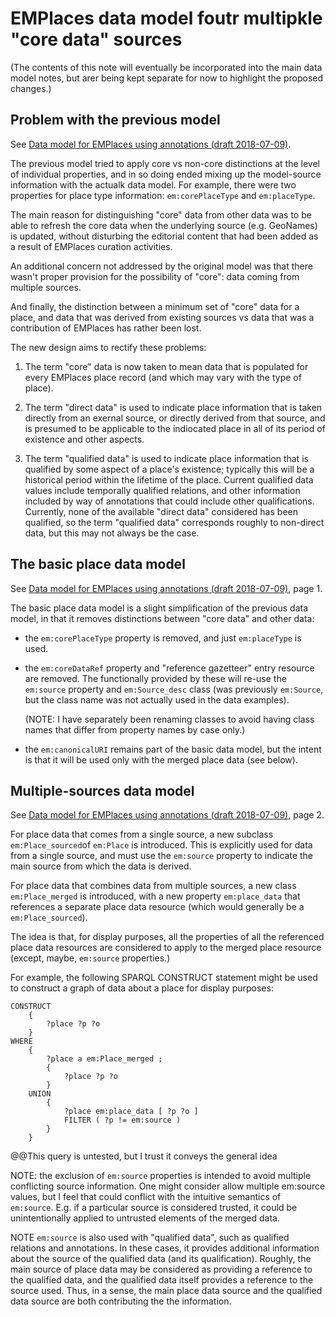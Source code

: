 # EMPlaces data model foutr multipkle "core data" sources

(The contents of this note will eventually be incorporated into the main data model notes, but arer being kept separate for now to highlight the proposed changes.)

## Problem with the previous model

See [Data model for EMPlaces using annotations (draft 2018-07-09)](PDFs/20180305-EMPlaces-data-model-using-annotations.pdf).

The previous model tried to apply core vs non-core distinctions at the level of individual properties, and in so doing ended mixing up the model-source information with the actualk data model.  For example, there were two properties for place type information: `em:corePlaceType` and `em:placeType`.

The main reason for distinguishing "core" data from other data was to be able to refresh the core data when the underlying source (e.g. GeoNames) is updated, without disturbing the editorial content that had been added as a result of EMPlaces curation activities.

An additional concern not addressed by the original model was that there wasn't proper provision for the possibility of "core": data coming from multiple sources.

And finally, the distinction between a minimum set of "core" data for a place, and data that was derived from existing sources vs data that was a contribution of EMPlaces has rather been lost.

The new design aims to rectify these problems:

1. The term "core" data is now taken to mean data that is populated for every EMPlaces place record (and which may vary with the type of place).

2. The term "direct data" is used to indicate place information that is taken directly from an exernal source, or directly derived from that source, and is presumed to be applicable to the indiocated place in all of its period of existence and other aspects.

3. The term "qualified data" is used to indicate place information that is qualified by some aspect of a place's existence; typically this will be a historical period within the lifetime of the place.  Current qualified data values include temporally qualified relations, and other information included by way of annotations that could include other qualifications.  Currently, none of the available "direct data" considered has been qualified, so the term "qualified data" corresponds roughly to non-direct data, but this may not always be the case.


## The basic place data model

See [Data model for EMPlaces using annotations (draft 2018-07-09)](PDFs/20180802-EMPlaces-data-model-multisource.pdf), page 1.

The basic place data model is a slight simplification of the previous data model, in that it removes distinctions between "core data" and other data:

- the `em:corePlaceType` property is removed, and just `em:placeType` is used.

- the `em:coreDataRef` property and "reference gazetteer" entry resource are removed.  The functionally provided by these will re-use the `em:source` property and `em:Source_desc` class (was previously `em:Source`, but the class name was not actually used in the data examples).

    (NOTE: I have separately been renaming classes to avoid having class names that differ from property names by case only.)

- the `em:canonicalURI` remains part of the basic data model, but the intent is that it will be used only with the merged place data (see below).


## Multiple-sources data model

See [Data model for EMPlaces using annotations (draft 2018-07-09)](PDFs/20180802-EMPlaces-data-model-multisource.pdf), page 2.

For place data that comes from a single source, a new subclass `em:Place_sourced`of `em:Place` is introduced.  This is explicitly used for data from a single source, and must use the `em:source` property to indicate the main source from which the data is derived.

For place data that combines data from multiple sources, a new class `em:Place_merged` is introduced, with a new property `em:place_data` that references a separate place data resource (which would generally be a `em:Place_sourced`).

The idea is that, for display purposes, all the properties of all the referenced place data resources are considered to apply to the merged place resource (except, maybe, `em:source` properties.)

For example, the following SPARQL CONSTRUCT statement might be used to construct a graph of data about a place for display purposes:

    CONSTRUCT
        {
            ?place ?p ?o
        }
    WHERE
        {
            ?place a em:Place_merged ;
            {
                ?place ?p ?o
            }
        UNION
            {
                ?place em:place_data [ ?p ?o ]
                FILTER ( ?p != em:source )
            }
        }

@@This query is untested, but I trust it conveys the general idea

NOTE: the exclusion of `em:source` properties is intended to avoid multiple conflicting source information.  One might consider allow multiple em:source values, but I feel that could conflict with the intuitive semantics of `em:source`.  E.g. if a particular source is considered trusted, it could be unintentionally applied to untrusted elements of the merged data.

NOTE `em:source` is also used with "qualified data", such as qualified relations and annotations.  In these cases, it provides additional information about the source of the qualified data (and its qualification).  Roughly, the main source of place data may be considered as providing a reference to the qualified data, and the qualified data itself provides a reference to the source used. Thus, in a sense, the main place data source and the qualified data source are both contributing the the information.


